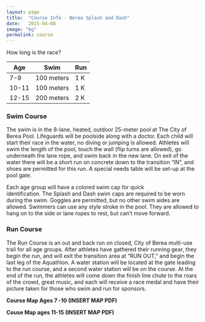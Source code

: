 ```yaml
---
layout: page
title:  "Course Info - Berea Splash and Dash"
date:   2015-04-08
image: "bg"
permalink: course
---
```

How long is the race?

|	Age |	Swim		  |Run  |
|-----|-----------|-----|
|7-9 	|100 meters |	1 K |
|10-11|	100 meters|	1 K |
|12-15|	200 meters|	2 K |

### Swim Course

The swim is in the 8-lane, heated, outdoor 25-meter pool at The City of Berea Pool. Lifeguards will be poolside along with a doctor. Each child will start their race in the water, no diving or jumping is allowed. Athletes will swim the length of the pool, touch the wall (flip turns are allowed), go underneath the lane rope, and swim back in the new lane. On exit of the water there will be a short run on concrete down to the transition “IN”, and shoes are permitted for this run. A special needs table will be set-up at the pool gate.

Each age group will have a colored swim cap for quick identification. The Splash and Dash swim caps are required to be worn during the swim. Goggles are permitted, but no other swim aides are allowed. Swimmers can use any style stroke in the pool. They are allowed to hang on to the side or lane ropes to rest, but can’t move forward.


### Run Course

The Run Course is an out and back run on closed, City of Berea multi-use trail for all age groups.
After athletes have gathered their running gear, they begin the run, and will exit the transition area at “RUN OUT,” and begin the last leg of the Aquathlon. A water station will be located at the gate leading to the run course, and a second water station will be on the course. At the end of the run, the athletes will come down the finish line chute to the roars of the crowd, great music, and each will receive a race medal and have their picture taken for those who swim and run for sponsors.

**Course Map Ages 7 -10 (INSERT MAP PDF)**

**Couse Map ages 11-15 (INSERT MAP PDF)**
